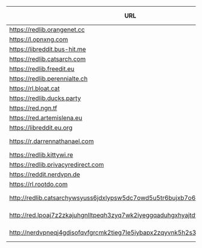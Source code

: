 |URL|Network|Version|Location|Behind Cloudflare?|Comment|
|-|-|-|-|-|-|
|https://redlib.orangenet.cc|WWW|v0.35.1|🇸🇮 SI||orangelib|
|https://l.opnxng.com|WWW|v0.35.1|🇸🇬 SG|||
|https://libreddit.bus-hit.me|WWW|v0.35.1|🇨🇦 CA|||
|https://redlib.catsarch.com|WWW|v0.35.1|🇺🇸 US|||
|https://redlib.freedit.eu|WWW|v0.35.1|🇺🇸 US|||
|https://redlib.perennialte.ch|WWW|v0.35.1|🇦🇺 AU|✅||
|https://rl.bloat.cat|WWW|v0.35.1|🇷🇴 RO|||
|https://redlib.ducks.party|WWW|v0.35.1|🇳🇱 NL|||
|https://red.ngn.tf|WWW|v0.35.1|🇹🇷 TR|||
|https://red.artemislena.eu|WWW|v0.35.1|🇩🇪 DE||Be crime do gay|
|https://libreddit.eu.org|WWW|v0.35.1|🇩🇪 DE|||
|https://r.darrennathanael.com|WWW|v0.35.1|🇮🇩 ID||contact noc at darrennathanael.com|
|https://redlib.kittywi.re|WWW|v0.35.1|🇫🇷 FR|||
|https://redlib.privacyredirect.com|WWW|v0.35.1|🇫🇮 FI|||
|https://reddit.nerdvpn.de|WWW|v0.35.1|🇺🇦 UA||SFW only|
|https://rl.rootdo.com|WWW|v0.35.1|🇩🇪 DE|||
|http://redlib.catsarchywsyuss6jdxlypsw5dc7owd5u5tr6bujxb7o6xw2hipqehyd.onion|Tor|v0.35.1|🇺🇸 US||Onion of redlib.catsarch.com|
|http://red.lpoaj7z2zkajuhgnlltpeqh3zyq7wk2iyeggqaduhgxhyajtdt2j7wad.onion|Tor|v0.35.1|🇩🇪 DE||Onion of red.artemislena.eu|
|http://nerdvpneqj4gdisofqvfgrcmk2tieg7le5iybapx2zqyvnk5h2s3uaid.onion|Tor|v0.35.1|🇺🇦 UA||Onion of reddit.nerdvpn.de|
